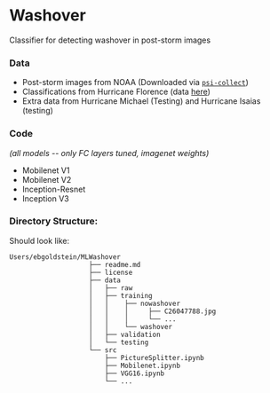 # Washover
Classifier for detecting washover in post-storm images

### Data
- Post-storm images from NOAA (Downloaded via [`psi-collect`](https://github.com/UNCG-DAISY/psi-collect))
- Classifications from Hurricane Florence (data [here](https://doi.org/10.6084/m9.figshare.11604192.v1))
- Extra data from Hurricane Michael (Testing) and Hurricane Isaias (testing)

### Code 
_(all models -- only FC layers tuned, imagenet weights)_
- Mobilenet V1
- Mobilenet V2
- Inception-Resnet
- Inception V3


### Directory Structure:

Should look like:

```{sh}
Users/ebgoldstein/MLWashover
                    ├── readme.md
                    ├── license
                    ├── data
                    │   ├── raw
                    │   ├── training                  
                    │   │    ├── nowashover
                    │   │    │     ├── C26047788.jpg
                    │   │    │     └── ...
                    │   │    └── washover
                    │   ├── validation
                    │   └── testing
                    └── src
                        ├── PictureSplitter.ipynb
                        ├── Mobilenet.ipynb
                        ├── VGG16.ipynb
                        └── ...
                        
```
